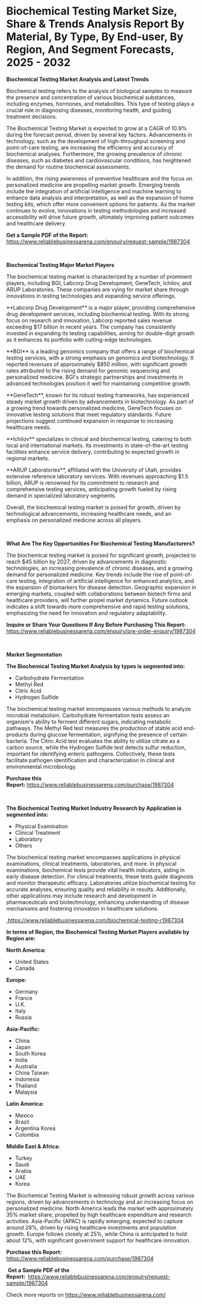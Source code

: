 <p><h1>Biochemical Testing Market Size, Share & Trends Analysis Report By Material, By Type, By End-user, By Region, And Segment Forecasts, 2025 - 2032</h1></p><p><strong>Biochemical Testing Market Analysis and Latest Trends</strong></p>
<p><p>Biochemical testing refers to the analysis of biological samples to measure the presence and concentration of various biochemical substances, including enzymes, hormones, and metabolites. This type of testing plays a crucial role in diagnosing diseases, monitoring health, and guiding treatment decisions.</p><p>The Biochemical Testing Market is expected to grow at a CAGR of 10.9% during the forecast period, driven by several key factors. Advancements in technology, such as the development of high-throughput screening and point-of-care testing, are increasing the efficiency and accuracy of biochemical analyses. Furthermore, the growing prevalence of chronic diseases, such as diabetes and cardiovascular conditions, has heightened the demand for routine biochemical assessments.</p><p>In addition, the rising awareness of preventive healthcare and the focus on personalized medicine are propelling market growth. Emerging trends include the integration of artificial intelligence and machine learning to enhance data analysis and interpretation, as well as the expansion of home testing kits, which offer more convenient options for patients. As the market continues to evolve, innovations in testing methodologies and increased accessibility will drive future growth, ultimately improving patient outcomes and healthcare delivery.</p></p>
<p><strong>Get a Sample PDF of the Report:&nbsp;</strong> <a href="https://www.reliablebusinessarena.com/enquiry/request-sample/1987304?utm_campaign=2004&utm_medium=2&utm_source=Github&utm_content=ia&utm_term=10032025&utm_id=biochemical-testing">https://www.reliablebusinessarena.com/enquiry/request-sample/1987304</a></p>
<p>&nbsp;</p>
<p><strong>Biochemical Testing Major Market Players</strong></p>
<p><p>The biochemical testing market is characterized by a number of prominent players, including BGI, Labcorp Drug Development, GeneTech, Ichilov, and ARUP Laboratories. These companies are vying for market share through innovations in testing technologies and expanding service offerings.</p><p>**Labcorp Drug Development** is a major player, providing comprehensive drug development services, including biochemical testing. With its strong focus on research and innovation, Labcorp reported sales revenue exceeding $17 billion in recent years. The company has consistently invested in expanding its testing capabilities, aiming for double-digit growth as it enhances its portfolio with cutting-edge technologies.</p><p>**BGI** is a leading genomics company that offers a range of biochemical testing services, with a strong emphasis on genomics and biotechnology. It reported revenues of approximately $850 million, with significant growth rates attributed to the rising demand for genomic sequencing and personalized medicine. BGI's strategic partnerships and investments in advanced technologies position it well for maintaining competitive growth.</p><p>**GeneTech**, known for its robust testing frameworks, has experienced steady market growth driven by advancements in biotechnology. As part of a growing trend towards personalized medicine, GeneTech focuses on innovative testing solutions that meet regulatory standards. Future projections suggest continued expansion in response to increasing healthcare needs.</p><p>**Ichilov** specializes in clinical and biochemical testing, catering to both local and international markets. Its investments in state-of-the-art testing facilities enhance service delivery, contributing to expected growth in regional markets.</p><p>**ARUP Laboratories**, affiliated with the University of Utah, provides extensive reference laboratory services. With revenues approaching $1.5 billion, ARUP is renowned for its commitment to research and comprehensive testing services, anticipating growth fueled by rising demand in specialized laboratory segments.</p><p>Overall, the biochemical testing market is poised for growth, driven by technological advancements, increasing healthcare needs, and an emphasis on personalized medicine across all players.</p></p>
<p>&nbsp;</p>
<p><strong>What Are The Key Opportunities For Biochemical Testing Manufacturers?</strong></p>
<p><p>The biochemical testing market is poised for significant growth, projected to reach $45 billion by 2027, driven by advancements in diagnostic technologies, an increasing prevalence of chronic diseases, and a growing demand for personalized medicine. Key trends include the rise of point-of-care testing, integration of artificial intelligence for enhanced analytics, and the expansion of biomarkers for disease detection. Geographic expansion in emerging markets, coupled with collaborations between biotech firms and healthcare providers, will further propel market dynamics. Future outlook indicates a shift towards more comprehensive and rapid testing solutions, emphasizing the need for innovation and regulatory adaptability.</p></p>
<p><strong>Inquire or Share Your Questions If Any Before Purchasing This Report:</strong> <a href="https://www.reliablebusinessarena.com/enquiry/pre-order-enquiry/1987304?utm_campaign=2004&utm_medium=2&utm_source=Github&utm_content=ia&utm_term=10032025&utm_id=biochemical-testing">https://www.reliablebusinessarena.com/enquiry/pre-order-enquiry/1987304</a></p>
<p>&nbsp;</p>
<p><strong>Market Segmentation</strong></p>
<p><strong>The Biochemical Testing Market Analysis by types is segmented into:</strong></p>
<p><ul><li>Carbohydrate Fermentation</li><li>Methyl Red</li><li>Citric Acid</li><li>Hydrogen Sulfide</li></ul></p>
<p><p>The biochemical testing market encompasses various methods to analyze microbial metabolism. Carbohydrate fermentation tests assess an organism's ability to ferment different sugars, indicating metabolic pathways. The Methyl Red test measures the production of stable acid end-products during glucose fermentation, signifying the presence of certain bacteria. The Citric Acid test evaluates the ability to utilize citrate as a carbon source, while the Hydrogen Sulfide test detects sulfur reduction, important for identifying enteric pathogens. Collectively, these tests facilitate pathogen identification and characterization in clinical and environmental microbiology.</p></p>
<p><strong>Purchase this Report:&nbsp;</strong><a href="https://www.reliablebusinessarena.com/purchase/1987304?utm_campaign=2004&utm_medium=2&utm_source=Github&utm_content=ia&utm_term=10032025&utm_id=biochemical-testing">https://www.reliablebusinessarena.com/purchase/1987304</a></p>
<p>&nbsp;</p>
<p><strong>The Biochemical Testing Market Industry Research by Application is segmented into:</strong></p>
<p><ul><li>Physical Examination</li><li>Clinical Treatment</li><li>Laboratory</li><li>Others</li></ul></p>
<p><p>The biochemical testing market encompasses applications in physical examinations, clinical treatments, laboratories, and more. In physical examinations, biochemical tests provide vital health indicators, aiding in early disease detection. For clinical treatments, these tests guide diagnosis and monitor therapeutic efficacy. Laboratories utilize biochemical testing for accurate analyses, ensuring quality and reliability in results. Additionally, other applications may include research and development in pharmaceuticals and biotechnology, enhancing understanding of disease mechanisms and fostering innovation in healthcare solutions.</p></p>
<p><a href="https://www.reliablebusinessarena.com/biochemical-testing-r1987304?utm_campaign=2004&utm_medium=2&utm_source=Github&utm_content=ia&utm_term=10032025&utm_id=biochemical-testing">&nbsp;https://www.reliablebusinessarena.com/biochemical-testing-r1987304</a></p>
<p><strong>In terms of Region, the Biochemical Testing Market Players available by Region are:</strong></p>
<p>
    <p> <strong> North America: </strong>
        <ul>
            <li>United States</li>
            <li>Canada</li>
        </ul>
        </p> 
    <p> <strong> Europe: </strong>
        <ul>
            <li>Germany</li>
            <li>France</li>
            <li>U.K.</li>
            <li>Italy</li>
            <li>Russia</li>
        </ul>
        </p> 
    <p> <strong> Asia-Pacific: </strong>
        <ul>
            <li>China</li>
            <li>Japan</li>
            <li>South Korea</li>
            <li>India</li>
            <li>Australia</li>
            <li>China Taiwan</li>
            <li>Indonesia</li>
            <li>Thailand</li>
            <li>Malaysia</li>
        </ul>
        </p> 
    <p> <strong> Latin America: </strong>
        <ul>
            <li>Mexico</li>
            <li>Brazil</li>
            <li>Argentina Korea</li>
            <li>Colombia</li>
        </ul>
        </p> 
    <p> <strong> Middle East & Africa: </strong>
        <ul>
            <li>Turkey</li>
            <li>Saudi</li>
            <li>Arabia</li>
            <li>UAE</li>
            <li>Korea</li>
        </ul>
    </p>
    </p>
<p><p>The Biochemical Testing Market is witnessing robust growth across various regions, driven by advancements in technology and an increasing focus on personalized medicine. North America leads the market with approximately 35% market share, propelled by high healthcare expenditure and research activities. Asia-Pacific (APAC) is rapidly emerging, expected to capture around 28%, driven by rising healthcare investments and population growth. Europe follows closely at 25%, while China is anticipated to hold about 12%, with significant government support for healthcare innovation.</p></p>
<p><strong>Purchase this Report: </strong><a href="https://www.reliablebusinessarena.com/purchase/1987304?utm_campaign=2004&utm_medium=2&utm_source=Github&utm_content=ia&utm_term=10032025&utm_id=biochemical-testing">https://www.reliablebusinessarena.com/purchase/1987304</a></p>
<p>&nbsp;<strong>Get a Sample PDF of the Report:&nbsp;&nbsp;</strong><a href="https://www.reliablebusinessarena.com/enquiry/request-sample/1987304?utm_campaign=2004&utm_medium=2&utm_source=Github&utm_content=ia&utm_term=10032025&utm_id=biochemical-testing">https://www.reliablebusinessarena.com/enquiry/request-sample/1987304</a></p>
<p><strong></strong></p>
<p>Check more reports on <a href="https://www.reliablebusinessarena.com/?utm_campaign=2004&utm_medium=2&utm_source=Github&utm_content=ia&utm_term=10032025&utm_id=biochemical-testing">https://www.reliablebusinessarena.com/</a></p>